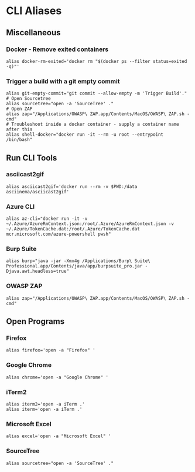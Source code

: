 # CLI Aliases

## Miscellaneous

### Docker - Remove exited containers

```
alias docker-rm-exited='docker rm "$(docker ps --filter status=exited -q)"'
```

### Trigger a build with a git empty commit

```
alias git-empty-commit="git commit --allow-empty -m 'Trigger Build'."
# Open Sourcetree
alias sourcetree="open -a 'SourceTree' ."
# Open ZAP
alias zap="/Applications/OWASP\ ZAP.app/Contents/MacOS/OWASP\ ZAP.sh -cmd"
# Troubleshoot inside a docker container - supply a container name after this
alias shell-docker="docker run -it --rm -u root --entrypoint /bin/bash"

```

## Run CLI Tools

### asciicast2gif

```
alias asciicast2gif='docker run --rm -v $PWD:/data asciinema/asciicast2gif'
```

### Azure CLI

```
alias az-cli="docker run -it -v ~/.Azure/AzureRmContext.json:/root/.Azure/AzureRmContext.json -v ~/.Azure/TokenCache.dat:/root/.Azure/TokenCache.dat mcr.microsoft.com/azure-powershell pwsh"
```

### Burp Suite

```
alias burp="java -jar -Xmx4g /Applications/Burp\ Suite\ Professional.app/Contents/java/app/burpsuite_pro.jar -Djava.awt.headless=true"
```

### OWASP ZAP&#x20;

```
alias zap="/Applications/OWASP\ ZAP.app/Contents/MacOS/OWASP\ ZAP.sh -cmd"
```

## Open Programs

### Firefox

```
alias firefox='open -a "Firefox" '
```

### Google Chrome

```
alias chrome='open -a "Google Chrome" '
```

### iTerm2

```
alias iterm2='open -a iTerm .'
alias iterm='open -a iTerm .'
```

### Microsoft Excel

```
alias excel='open -a "Microsoft Excel" '
```

### SourceTree

```
alias sourcetree="open -a 'SourceTree' ."
```
